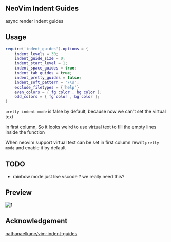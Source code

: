 ## NeoVim Indent Guides

async render indent guides

## Usage

```lua
require('indent_guides').options = {
    indent_levels = 30;
    indent_guide_size = 0;
    indent_start_level = 1;
    indent_space_guides = true;
    indent_tab_guides = true;
    indent_pretty_guides = false;
    indent_soft_pattern = '\\s';
    exclude_filetypes = {'help'}
    even_colors = { fg color , bg color };
    odd_colors = { fg color , bg color };
}
```

`pretty indent mode` is false by default, because now we can't set the virtual text

in first column, So it looks weird to use virtual text to fill the empty lines inside the function

When neovim support virtual text can be set in first column rewrit `pretty mode` and enable it by
default

## TODO

- rainbow mode just like vscode ? we really need this?

## Preview

![1](https://user-images.githubusercontent.com/41671631/99146693-69bf1a80-26b5-11eb-862e-6f9f7edfb715.png)

## Acknowledgement

[nathanaelkane/vim-indent-guides](https://github.com/nathanaelkane/vim-indent-guides)
